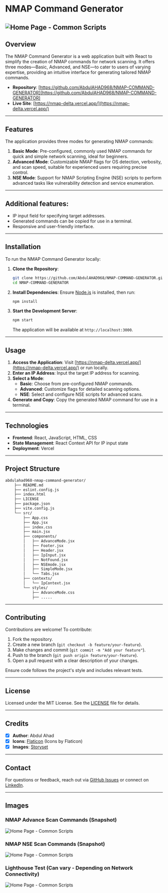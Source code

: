 # NMAP Command Generator

![Home Page - Common Scripts](./github-readme-assets/basic-scan.png)
---

## Overview
The NMAP Command Generator is a web application built with React to simplify the creation of NMAP commands for network scanning. It offers three modes—Basic, Advanced, and NSE—to cater to users of varying expertise, providing an intuitive interface for generating tailored NMAP commands.

- **Repository**: [https://github.com/AbdulAHAD968/NMAP-COMMAND-GENERATOR](https://github.com/AbdulAHAD968/NMAP-COMMAND-GENERATOR)
- **Live Site**: [https://nmap-delta.vercel.app/](https://nmap-delta.vercel.app/)

---

## Features
The application provides three modes for generating NMAP commands:
1. **Basic Mode**: Pre-configured, commonly used NMAP commands for quick and simple network scanning, ideal for beginners.
2. **Advanced Mode**: Customizable NMAP flags for OS detection, verbosity, and scan speed, suitable for experienced users requiring precise control.
3. **NSE Mode**: Support for NMAP Scripting Engine (NSE) scripts to perform advanced tasks like vulnerability detection and service enumeration.


---

## Additional features:
- IP input field for specifying target addresses.
- Generated commands can be copied for use in a terminal.
- Responsive and user-friendly interface.

---

## Installation
To run the NMAP Command Generator locally:

1. **Clone the Repository**:
   ```bash
   git clone https://github.com/AbdulAHAD968/NMAP-COMMAND-GENERATOR.git
   cd NMAP-COMMAND-GENERATOR
   ```

2. **Install Dependencies**:
   Ensure [Node.js](https://nodejs.org/) is installed, then run:
   ```bash
   npm install
   ```

3. **Start the Development Server**:
   ```bash
   npm start
   ```
   The application will be available at `http://localhost:3000`.

---

## Usage
1. **Access the Application**: Visit [https://nmap-delta.vercel.app/](https://nmap-delta.vercel.app/) or run locally.
2. **Enter an IP Address**: Input the target IP address for scanning.
3. **Select a Mode**:
   - **Basic**: Choose from pre-configured NMAP commands.
   - **Advanced**: Customize flags for detailed scanning options.
   - **NSE**: Select and configure NSE scripts for advanced scans.
4. **Generate and Copy**: Copy the generated NMAP command for use in a terminal.

---

## Technologies
- **Frontend**: React, JavaScript, HTML, CSS
- **State Management**: React Context API for IP input state
- **Deployment**: Vercel

---

## Project Structure
```bash
abdulahad968-nmap-command-generator/
    ├── README.md
    ├── eslint.config.js
    ├── index.html
    ├── LICENSE
    ├── package.json
    ├── vite.config.js
    └── src/
        ├── App.css
        ├── App.jsx
        ├── index.css
        ├── main.jsx
        ├── components/
        │   ├── AdvanceMode.jsx
        │   ├── Footer.jsx
        │   ├── Header.jsx
        │   ├── IpInput.jsx
        │   ├── NotFound.jsx
        │   ├── NSEmode.jsx
        │   ├── SimpleMode.jsx
        │   └── Tabs.jsx
        ├── contexts/
        │   └── IpContext.jsx
        └── styles/
            ├── AdvanceMode.css
            ├── .....
```

---

## Contributing
Contributions are welcome! To contribute:
1. Fork the repository.
2. Create a new branch (`git checkout -b feature/your-feature`).
3. Make changes and commit (`git commit -m "Add your feature"`).
4. Push to the branch (`git push origin feature/your-feature`).
5. Open a pull request with a clear description of your changes.

Ensure code follows the project's style and includes relevant tests.

---

## License
Licensed under the MIT License. See the [LICENSE](LICENSE) file for details.

---

## Credits

- [x] **Author**: Abdul Ahad
- [x] **Icons**: [Flaticon](https://www.flaticon.com/free-icons/) (Icons by Flaticon)
- [x] **Images**: [Storyset](https://storyset.com/technology)

---

## Contact

For questions or feedback, reach out via [GitHub Issues](https://github.com/AbdulAHAD968/What-GPA/issues) or connect on [LinkedIn](https://www.linkedin.com/in/abdulahad-zarinc/).

---

## Images

### NMAP Advance Scan Commands (Snapshot)
![Home Page - Common Scripts](./github-readme-assets/advance-scan.png)

### NMAP NSE Scan Commands (Snapshot)
![Home Page - Common Scripts](./github-readme-assets/nse-script-scan.png)

### Lighthouse Test (Can vary - Depending on Network Connectivity)
![Home Page - Common Scripts](./github-readme-assets/lighthouse-nmap-test.PNG)
